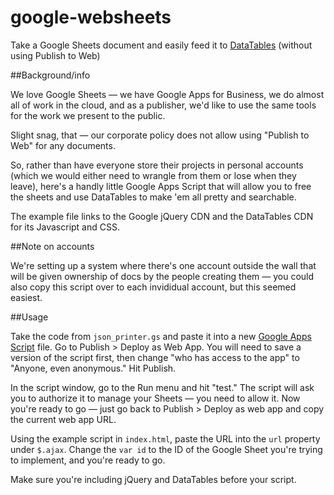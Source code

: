 google-websheets
================

Take a Google Sheets document and easily feed it to [DataTables](http://www.datatables.net/) (without using Publish to Web)

##Background/info

We love Google Sheets — we have Google Apps for Business, we do almost all of work in the cloud, and as a publisher, we'd like to use the same tools for the work we present to the public.

Slight snag, that — our corporate policy does not allow using "Publish to Web" for any documents.

So, rather than have everyone store their projects in personal accounts (which we would either need to wrangle from them or lose when they leave), here's a handly little Google Apps Script that will allow you to free the sheets and use DataTables to make 'em all pretty and searchable.

The example file links to the Google jQuery CDN and the DataTables CDN for its Javascript and CSS. 

##Note on accounts

We're setting up a system where there's one account outside the wall that will be given ownership of docs by the people creating them — you could also copy this script over to each invididual account, but this seemed easiest.

##Usage

Take the code from `json_printer.gs` and paste it into a new [Google Apps Script](http://script.google.com) file. Go to Publish > Deploy as Web App. You will need to save a version of the script first, then change "who has access to the app" to "Anyone, even anonymous." Hit Publish.

In the script window, go to the Run menu and hit "test." The script will ask you to authorize it to manage your Sheets — you need to allow it. Now you're ready to go — just go back to Publish > Deploy as web app and copy the current web app URL.

Using the example script in `index.html`, paste the URL into the `url` property under `$.ajax`. Change the `var id` to the ID of the Google Sheet you're trying to implement, and you're ready to go.



Make sure you're including jQuery and DataTables before your script.
